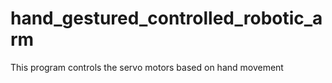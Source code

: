# hand_gestured_controlled_robotic_arm
This program controls the servo motors based on hand movement
